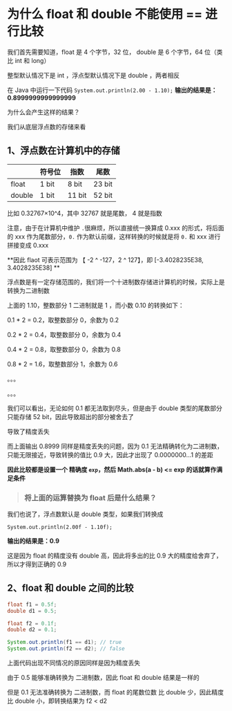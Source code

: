 # 为什么 float 和 double 不能使用 == 进行比较





我们首先需要知道，float 是 4 个字节，32 位， double 是 6 个字节，64 位（类比 int 和 long）

整型默认情况下是 int ，浮点型默认情况下是 double ，两者相反



在 Java 中运行一下代码
`System.out.println(2.00 - 1.10);`
**输出的结果是：0.8999999999999999**

为什么会产生这样的结果？

我们从底层浮点数的存储来看



## 1、浮点数在计算机中的存储

|        | 符号位 | 指数   | 尾数   |
| ------ | ------ | ------ | ------ |
| float  | 1 bit  | 8 bit  | 23 bit |
| double | 1 bit  | 11 bit | 52 bit |



比如  0.32767×10^4，其中 32767 就是尾数， 4 就是指数

注意，由于在计算机中维护 `.`很麻烦，所以直接统一换算成 0.xxx 的形式，将后面的 xxx 作为尾数部分，`0.` 作为默认前缀，这样转换的时候就是将 `0.` 和 xxx 进行拼接变成 0.xxx

**因此 flaot 可表示范围为 【 -2 ^ -127，2 ^ 127】，即  [-3.4028235E38, 3.4028235E38] **



浮点数是有一定存储范围的，我们将一个十进制数存储进计算机的时候，实际上是转换为二进制数

上面的 1.10，整数部分 1 二进制就是 1 ，而小数 0.10 的转换如下：

0.1 * 2 = 0.2，取整数部分 0，余数为 0.2

0.2 * 2 = 0.4，取整数部分 0，余数为 0.4

0.4 * 2 = 0.8，取整数部分 0，余数为 0.8

0.8 * 2 = 1.6，取整数部分 1，余数为 0.6

。。。

。。。

我们可以看出，无论如何 0.1 都无法取到尽头，但是由于 double 类型的尾数部分只能存储 52 bit，因此导致超出的部分被舍去了

导致了精度丢失

而上面输出 0.8999 同样是精度丢失的问题，因为 0.1 无法精确转化为二进制数，只能无限接近，导致转换的值比 0.9 大，因此才出现了 0.0000000...1 的差距



**因此比较都是设置一个 精确度 `exp`，然后 Math.abs(a - b) <= exp 的话就算作满足条件**



> ### 将上面的运算替换为 float 后是什么结果？

我们也说了，浮点数默认是 double 类型，如果我们转换成 

`System.out.println(2.00f - 1.10f);`

**输出的结果是：0.9**

这是因为 float 的精度没有 double 高，因此将多出的比 0.9 大的精度给舍弃了，所以才得到正确的 0.9



## 2、float 和 double 之间的比较

```java
float f1 = 0.5f;
double d1 = 0.5;

float f2 = 0.1f;
double d2 = 0.1;

System.out.println(f1 == d1); // true
System.out.println(f2 == d2); // false
```

上面代码出现不同情况的原因同样是因为精度丢失

由于 0.5 能够准确转换为 二进制数，因此 float 和 double 结果是一样的

但是 0.1 无法准确转换为 二进制数，而 float 的尾数位数 比 double 少，因此精度比 double 小，即转换结果为 f2 < d2